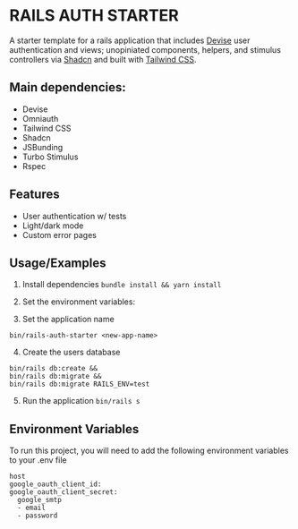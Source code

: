# RAILS AUTH STARTER

A starter template for a rails application that includes [Devise](https://github.com/heartcombo/devise) user authentication and views; unopiniated components, helpers, and stimulus controllers via [Shadcn](https://shadcn.rails-components.com/) and built with [Tailwind CSS](https://tailwindcss.com/).

## Main dependencies:

- Devise
- Omniauth
- Tailwind CSS
- Shadcn
- JSBunding
- Turbo Stimulus
- Rspec

## Features

- User authentication w/ tests
- Light/dark mode
- Custom error pages

## Usage/Examples

1. Install dependencies
   `bundle install && yarn install`

2. Set the environment variables:
3. Set the application name

```
bin/rails-auth-starter <new-app-name>
```

4. Create the users database

```
bin/rails db:create &&
bin/rails db:migrate &&
bin/rails db:migrate RAILS_ENV=test
```

5. Run the application
   `bin/rails s`

## Environment Variables

To run this project, you will need to add the following environment variables to your .env file

```
host
google_oauth_client_id:
google_oauth_client_secret:
  google_smtp
  - email
  - password
```
